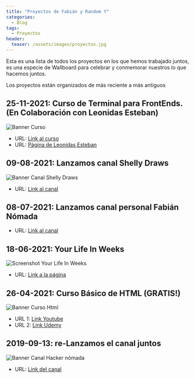 ```yaml
---
title: "Proyectos de Fabián y Random Y"
categories:
  - Blog
tags:
  - Proyectos
header:
  teaser: /assets/images/proyectos.jpg
---
```


Esta es una lista de todos los proyectos en los que hemos trabajado juntos, es una especie de Wallboard para celebrar y conmemorar nuestros lo que hacemos juntos.


Los proyectos están organizados de más reciente a más antiguos


## 25-11-2021: Curso de Terminal para FrontEnds. (En Colaboración con Leonidas Esteban)
![Banner Curso](/blog/assets/images/thumbnail_curso.jpg)
- URL: [Link al curso](https://leonidasesteban.com/cursos/terminal)
- URL: [Página de Leonidas Esteban](https://leonidasesteban.com/)

## 09-08-2021: Lanzamos canal Shelly Draws
![Banner Canal Shelly Draws](/blog/assets/images/banner3_1.png)
- URL: [Link al canal](https://www.youtube.com/user/shana0825/)

## 08-07-2021: Lanzamos canal personal Fabián Nómada
- URL: [Link al canal](https://youtube.com/channel/UCIF2snGqzM4vn_uvuuY2v6A)

## 18-06-2021: Your Life In Weeks
![Screenshot Your Life In Weeks](/blog/assets/images/YLIW.jpg)
  - URL: [Link a la página](http://bit.ly/LfInWks)

## 26-04-2021: Curso Básico de HTML (GRATIS!)
![Banner Curso Html](/blog/assets/images/curso.jpg)
  - URL 1: [Link Youtube](https://www.youtube.com/watch?v=NuxSuvAagEc)
  - URL 2: [Link Udemy](https://www.udemy.com/course/aprende-html-desde-cero-para-principiantes/learn/lecture/26007404#overview)

## 2019-09-13: re-Lanzamos el canal juntos
![Banner Canal Hacker nómada](/blog/assets/images/banner.png)
  - URL: [Link del canal](https://www.youtube.com/channel/fabianhackernomada)
